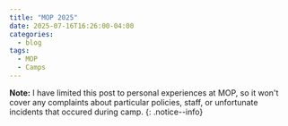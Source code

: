 ```yaml
---
title: "MOP 2025"
date: 2025-07-16T16:26:00-04:00
categories:
  - blog
tags:
  - MOP
  - Camps
---
```


**Note:** I have limited this post to personal experiences at MOP, so it won't cover any complaints about particular policies, staff, or unfortunate incidents that occured during camp. 
{: .notice--info}
